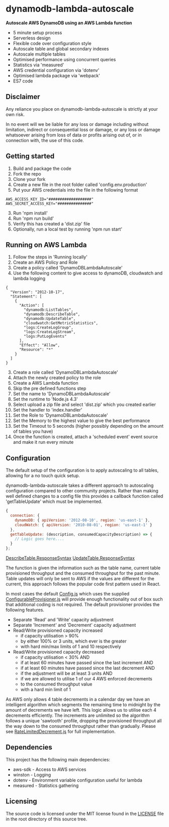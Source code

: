 # dynamodb-lambda-autoscale
**Autoscale AWS DynamoDB using an AWS Lambda function**

+ 5 minute setup process
+ Serverless design
+ Flexible code over configuration style
+ Autoscale table and global secondary indexes
+ Autoscale multiple tables
+ Optimised performance using concurrent queries
+ Statistics via 'measured'
+ AWS credential configuration via 'dotenv'
+ Optimised lambda package via 'webpack'
+ ES7 code

## Disclaimer

Any reliance you place on dynamodb-lambda-autoscale is strictly at your own
risk.

In no event will we be liable for any loss or damage including without
limitation, indirect or consequential loss or damage, or any loss or damage
whatsoever arising from loss of data or profits arising out of, or in
connection with, the use of this code.

## Getting started

1. Build and package the code
  1. Fork the repo
  2. Clone your fork
  3. Create a new file in the root folder called 'config.env.production'
  4. Put your AWS credentials into the file in the following format
  ~~~~
  AWS_ACCESS_KEY_ID="###################"
  AWS_SECRET_ACCESS_KEY="###############"
  ~~~~
  3. Run 'npm install'
  4. Run 'npm run build'
  5. Verify this has created a 'dist.zip' file
  6. Optionally, run a local test by running 'npm run start'

## Running on AWS Lambda

1. Follow the steps in 'Running locally'
2. Create an AWS Policy and Role
  1. Create a policy called 'DynamoDBLambdaAutoscale'
  2. Use the following content to give access to dynamoDB, cloudwatch and lambda logging
  ~~~~
  {
    "Version": "2012-10-17",
    "Statement": [
      {
        "Action": [
          "dynamodb:ListTables",
          "dynamodb:DescribeTable",
          "dynamodb:UpdateTable",
          "cloudwatch:GetMetricStatistics",
          "logs:CreateLogGroup",
          "logs:CreateLogStream",
          "logs:PutLogEvents"
        ],
        "Effect": "Allow",
        "Resource": "*"
      }
    ]
  }
  ~~~~
  3. Create a role called 'DynamoDBLambdaAutoscale'
  4. Attach the newly created policy to the role
3. Create a AWS Lambda function
  1. Skip the pre defined functions step
  2. Set the name to 'DynamoDBLambdaAutoscale'
  3. Set the runtime to 'Node.js 4.3'
  4. Select upload a zip file and select 'dist.zip' which you created earlier
  5. Set the handler to 'index.handler'
  6. Set the Role to 'DynamoDBLambdaAutoscale'
  7. Set the Memory to the highest value to give the best performance
  8. Set the Timeout to 5 seconds (higher possibly depending on the amount of tables you have)
  9. Once the function is created, attach a 'scheduled event' event source and make it run every minute

## Configuration

The default setup of the configuration is to apply autoscaling to all tables,
allowing for a no touch quick setup.

dynamodb-lambda-autoscale takes a different approach to autoscaling
configuration compared to other community projects.  Rather than making well
defined changes to a config file this provides a callback function called
'getTableUpdate' which must be implemented.

```javascript
{
  connection: {
    dynamoDB: { apiVersion: '2012-08-10', region: 'us-east-1' },
    cloudWatch: { apiVersion: '2010-08-01', region: 'us-east-1' }
  },
  getTableUpdate: (description, consumedCapacityDescription) => {
    // Logic goes here....
  }
};
```

[DescribeTable.ResponseSyntax](http://docs.aws.amazon.com/amazondynamodb/latest/APIReference/API_DescribeTable.html#API_DescribeTable_ResponseSyntax)
[UpdateTable.ResponseSyntax](http://docs.aws.amazon.com/amazondynamodb/latest/APIReference/API_UpdateTable.html#API_UpdateTable_ResponseSyntax)

The function is given the information such as the table name, current table
provisioned throughput and the consumed throughput for the past minute.
Table updates will only be sent to AWS if the values are different for the
current, this approach follows the popular code first pattern used in React.

In most cases the default [Config.js](./src/Config.js) which uses the supplied
[ConfigurableProvisioner.js](./src/ConfigurableProvisioner.js) will provide
enough functionality out of box such that additional coding is not required.
The default provisioner provides the following features.

- Separate 'Read' and 'Write' capacity adjustment
- Separate 'Increment' and 'Decrement' capacity adjustment
- Read/Write provisioned capacity increased
  - if capacity utilisation > 90%
  - by either 100% or 3 units, which ever is the greater
  - with hard min/max limits of 1 and 10 respectively
- Read/Write provisioned capacity decreased
  - if capacity utilisation < 30% AND
  - if at least 60 minutes have passed since the last increment AND
  - if at least 60 minutes have passed since the last decrement AND
  - if the adjustment will be at least 3 units AND
  - if we are allowed to utilise 1 of our 4 AWS enforced decrements
  - to the consumed throughput value
  - with a hard min limit of 1

As AWS only allows 4 table decrements in a calendar day we have an intelligent
algorithm which segments the remaining time to midnight by the amount of
decrements we have left.  This logic allows us to utilise each 4 decrements
efficiently.  The increments are unlimited so the algorithm follows a unique
'sawtooth' profile, dropping the provisioned throughput all the way down to
the consumed throughput rather than gradually.  Please see
[RateLimitedDecrement.js](./src/RateLimitedDecrement.js) for full
implementation.

## Dependencies

This project has the following main dependencies:
+ aws-sdk - Access to AWS services
+ winston - Logging
+ dotenv - Environment variable configuration useful for lambda
+ measured - Statistics gathering

## Licensing

The source code is licensed under the MIT license found in the
[LICENSE](LICENSE) file in the root directory of this source tree.
